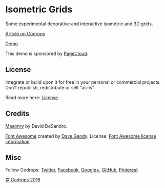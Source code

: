 # Isometric Grids

Some experimental decorative and interactive isometric and 3D grids.

[Article on Codrops](http://tympanus.net/codrops/?p=27094)

[Demo](http://tympanus.net/Development/IsometricGrids/)

This demo is sponsored by [PageCloud](https://goo.gl/74TS2t).

## License

Integrate or build upon it for free in your personal or commercial projects. Don't republish, redistribute or sell "as-is". 

Read more here: [License](http://tympanus.net/codrops/licensing/)

## Credits

[Masonry](http://masonry.desandro.com/) by David DeSandro.

[Font Awesome](https://fortawesome.github.io/Font-Awesome/) created by [Dave Gandy](https://twitter.com/davegandy). License: [Font Awesome license information](http://fontawesome.io/license).

## Misc

Follow Codrops: [Twitter](http://www.twitter.com/codrops), [Facebook](http://www.facebook.com/pages/Codrops/159107397912), [Google+](https://plus.google.com/101095823814290637419), [GitHub](https://github.com/codrops), [Pinterest](http://www.pinterest.com/codrops/)

[© Codrops 2016](http://www.codrops.com)





